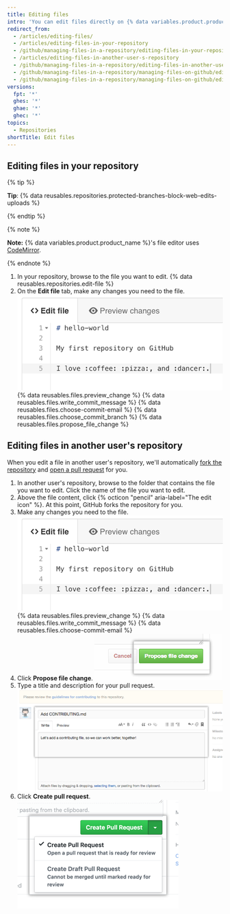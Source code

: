 ```yaml
---
title: Editing files
intro: 'You can edit files directly on {% data variables.product.product_name %} in any of your repositories using the file editor.'
redirect_from:
  - /articles/editing-files/
  - /articles/editing-files-in-your-repository
  - /github/managing-files-in-a-repository/editing-files-in-your-repository
  - /articles/editing-files-in-another-user-s-repository
  - /github/managing-files-in-a-repository/editing-files-in-another-users-repository
  - /github/managing-files-in-a-repository/managing-files-on-github/editing-files-in-your-repository
  - /github/managing-files-in-a-repository/managing-files-on-github/editing-files-in-another-users-repository
versions:
  fpt: '*'
  ghes: '*'
  ghae: '*'
  ghec: '*'
topics:
  - Repositories
shortTitle: Edit files
---
```


## Editing files in your repository

{% tip %}

**Tip**: {% data reusables.repositories.protected-branches-block-web-edits-uploads %}

{% endtip %}

{% note %}

**Note:** {% data variables.product.product_name %}'s file editor uses [CodeMirror](https://codemirror.net/).

{% endnote %}

1. In your repository, browse to the file you want to edit.
{% data reusables.repositories.edit-file %}
3. On the **Edit file** tab, make any changes you need to the file.
![New content in file](/assets/images/help/repository/edit-readme-light.png)
{% data reusables.files.preview_change %}
{% data reusables.files.write_commit_message %}
{% data reusables.files.choose-commit-email %}
{% data reusables.files.choose_commit_branch %}
{% data reusables.files.propose_file_change %}

## Editing files in another user's repository

When you edit a file in another user's repository, we'll automatically [fork the repository](/articles/fork-a-repo) and [open a pull request](/articles/creating-a-pull-request) for you.

1. In another user's repository, browse to the folder that contains the file you want to edit. Click the name of the file you want to edit.
2. Above the file content, click {% octicon "pencil" aria-label="The edit icon" %}. At this point, GitHub forks the repository for you.
3. Make any changes you need to the file.
![New content in file](/assets/images/help/repository/edit-readme-light.png)
{% data reusables.files.preview_change %}
{% data reusables.files.write_commit_message %}
{% data reusables.files.choose-commit-email %}
6. Click **Propose file change**.
![Commit Changes button](/assets/images/help/repository/propose_file_change_button.png)
7. Type a title and description for your pull request.
![Pull Request description page](/assets/images/help/pull_requests/pullrequest-description.png)
8. Click **Create pull request**.
![Pull Request button](/assets/images/help/pull_requests/pullrequest-send.png)
